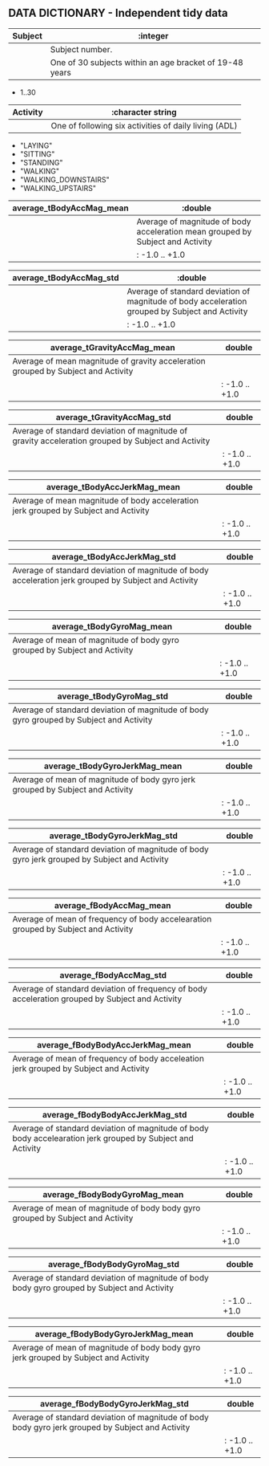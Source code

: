 DATA DICTIONARY - Independent tidy data
-------------


Subject |:integer
--------|--------
        |Subject number.
        |One of 30 subjects within an age bracket of 19-48 years
* 1..30

Activity|:character string
--------|----------------
        |One of following six activities of daily living (ADL)
* "LAYING" 
* "SITTING"
* "STANDING" 
* "WALKING" 
* "WALKING_DOWNSTAIRS" 
* "WALKING_UPSTAIRS"

average_tBodyAccMag_mean|:double
------------------------|------
                        |Average of magnitude of body acceleration mean grouped by Subject and Activity
                        |: -1.0 .. +1.0

average_tBodyAccMag_std|:double
-----------------------|------
                       |Average of standard deviation of magnitude of body acceleration grouped by Subject and Activity
                        |: -1.0 .. +1.0
                        
average_tGravityAccMag_mean|double
---------------------------|------
  |Average of mean magnitude of gravity acceleration grouped by Subject and Activity
                        |: -1.0 .. +1.0
                        
average_tGravityAccMag_std|double
---------------------------|------
  |Average of standard deviation of magnitude of gravity acceleration grouped by Subject and Activity
                        |: -1.0 .. +1.0
                        
average_tBodyAccJerkMag_mean|double
---------------------------|------
  |Average of mean magnitude of body acceleration jerk grouped by Subject and Activity
                        |: -1.0 .. +1.0
                        
average_tBodyAccJerkMag_std|double
---------------------------|------
  |Average of standard deviation of magnitude of body acceleration jerk grouped by Subject and Activity
                        |: -1.0 .. +1.0
                        
average_tBodyGyroMag_mean|double
---------------------------|------
  |Average of mean of magnitude of body gyro grouped by Subject and Activity
                        |: -1.0 .. +1.0
                        
average_tBodyGyroMag_std|double
---------------------------|------
 |Average of standard deviation of magnitude of body gyro grouped by Subject and Activity
                        |: -1.0 .. +1.0
                        
average_tBodyGyroJerkMag_mean|double
---------------------------|------
 |Average of mean of magnitude of body gyro jerk grouped by Subject and Activity
                        |: -1.0 .. +1.0
                        
average_tBodyGyroJerkMag_std|double
---------------------------|------
 |Average of standard deviation of magnitude of body gyro jerk grouped by Subject and Activity
                        |: -1.0 .. +1.0
                        
average_fBodyAccMag_mean|double
---------------------------|------
 |Average of mean of frequency of body accelearation grouped by Subject and Activity
                        |: -1.0 .. +1.0
                         
average_fBodyAccMag_std|double
---------------------------|------
 |Average of standard deviation of frequency of body acceleration grouped by Subject and Activity
                        |: -1.0 .. +1.0
                         
average_fBodyBodyAccJerkMag_mean|double
---------------------------|------
 |Average of mean of frequency of body acceleation jerk grouped by Subject and Activity
                        |: -1.0 .. +1.0
                        
average_fBodyBodyAccJerkMag_std|double
---------------------------|------
 |Average of standard deviation of magnitude of body body accelearation jerk grouped by Subject and Activity
                        |: -1.0 .. +1.0
                         
average_fBodyBodyGyroMag_mean|double
---------------------------|------
 |Average of mean of magnitude of body body gyro grouped by Subject and Activity
                        |: -1.0 .. +1.0
                        
average_fBodyBodyGyroMag_std|double
---------------------------|------
 |Average of standard deviation of magnitude of body body gyro grouped by Subject and Activity
                        |: -1.0 .. +1.0
                        
average_fBodyBodyGyroJerkMag_mean|double
---------------------------|------
 |Average of mean of magnitude of body body gyro jerk grouped by Subject and Activity
                        |: -1.0 .. +1.0
                        
average_fBodyBodyGyroJerkMag_std|double
---------------------------|------
 |Average of standard deviation of magnitude of body body gyro jerk grouped by Subject and Activity
                        |: -1.0 .. +1.0
                        
